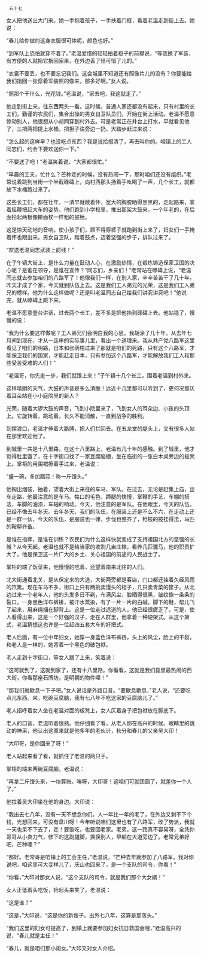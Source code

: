      五十七 

   女人把他送出大门来。她一手抱着孩子，一手扶着门框，看着老温走到街上去。她说： 

   “春儿给你做的这身衣服很可体呢，颜色也好。” 

   “到军队上恐怕就穿不着了。”老温爱惜的轻轻拍着褂子的前襟说，“等我换了军装，有方便的人就把它捎回家来，在外边丢了怪可惜了儿的。” 

   “衣裳不要丢，也不要忘记我们。这会城里不知道还有照像片儿的没有？你要能给我们捎回一张穿着军装照的像来，那多好啊。”女人说。 

   “照那个干什么，光花钱。”老温说，“家去吧，我这就走了。” 

   他走到街上来，往东西两头一看。这时候，普通人家还都没有起来，只有村里的长工们，勤谨的农民们，集合出操的男女自卫队员们，开始在街上活动。老温不愿意惊动别人，他很想从小胡同穿到村外去。可是老常正在井台上打水，早就看见他了，三把两把提上水桶，把担子往旁边一扔，大踏步赶过来说： 

   “怎么起的这样早？也没吃点东西？我是说拾掇清了，再去叫你的。咱镇上的工人同志们，约会下要欢送你一下。” 

   “不要送了吧！”老温笑着说，“大家都很忙。” 

   “早晨的工夫，忙什么？芒种走的时候，没有热闹一下，那时咱们还没有组织。”老常说着跳到当街一个半截碌碡上，向村西那头扬着手吆喝了一声，几个长工，就都放下水桶跑过来了。 

   这些长工们，都在壮年，一清早就敞着怀，宽大的胸膛晒得黑黑的，走起路来，拿着摇鞭把赶大车的姿势。他们跑到小学校里，推出那架大鼓来。一个年老的，在后面抡起两根像擀面杖一样粗的鼓棰。 

   这是惊天动地的音响。使小孩子们，顾不得穿裤子就跑到街上来了，妇女们一手掩着怀也跟出来。男女自卫队，踏着鼓点，迈着坚强的步子，排队过来了。 

   “欢送老温同志武装上前线！” 

   在子午镇大街上，是什么力量在鼓动人心，在激励热情，在锻炼铸造保家卫国的决心呢？是谁在领导，是谁在宣传？“同志们，乡亲们！”老常站在碌碡上说，“老温同志就去参加咱们的八路军了！他像我们一样，在别人家，辛辛苦苦干了几十年。昨天才成了个家，今天就到队伍上去。这是我们工人弟兄的光荣，这是我们工人弟兄的榜样。他为什么这样做呢？还是叫老温同志自己给我们讲究讲究吧！”他说完，就从碌碡上跳下来。 

   老温不愿意登台讲话，过去两个长工，差不多是把他抬到碌碡上去。他站稳了，慢慢的说： 

   “我为什么要这样做呢？工人弟兄们会明白我的心思。我胡涂了几十年，从去年七月间到现在，才从一连串的实际事儿里，看出一个道理来。我从共产党八路军这里看见了咱们的明路，日本和张荫梧过来了那就是咱们的死路，只有这个八路军，才能保卫我们的国家，才能赶走日本，只有参加这个八路军，才能解放我们工人和那些受苦受难的人们！” 

   “老温哥，你先走一步，我们就跟上来！”子午镇十几个长工，围着老温到村外来。 

   这样晴朗的天气，大鼓的声音是多么清脆！远近十几里都可以听到了，更何况那仄着耳朵站在小小庭院里的新人？ 

   光荣，随着大锣大鼓的声音，飞到小院里来了，飞到女人的耳朵边、小孩的头顶上。它旋转着，跳动着，长久不能消散，一直到战争的胜利。 

   到摆渡口，老温才伸着大胳膊，把人们拦回去。在五龙堂的堤头上，又有很多人站在那里欢迎他了。 

   到城里一共是十八里路，在这十八里路上，老温有几十年的感触。到了城里，他才觉得肚里饿了，在十字街口找了一家豆腐脑棚，坐在临街的一张白木桌旁边的板凳上。掌柜的用围裙擦着手过来，老温说： 

   “盛一碗，多加醋蒜！称一斤馒头。” 

   他掏出烟袋，抽着，望着大街上来往的车马、军队。在过去，无论是赶集上庙，出车走路，他最注意的是车马。牲口的毛色，蹄腿的快慢，掌鞭的手艺，车棚的搭法，车脚的油漆，车轴的响动。今天，他注意的是军队。在他眼里，今天的队伍，已经不像去年冬天。去年冬天，我们的队伍，在服装上还是不么不六，在走动上还是一群一伙，今天的队伍，是服装也一律，步伐也整齐了，枪枝的披挂得法，马匹的鞍鞯齐备。 

   是谁在指挥，是谁在训练？农民们为什么这样快就变成了支持祖国北方的坚强的长城？从今天起，老温也就不是给当家的收割几亩庄稼，看养几匹骡马，他的职责扩大了，他是保卫这一片广大的乡土、关心祖国的前途的人民战士了。 

   掌柜的端了饭菜来，他慢慢的吃着，还望着南来北往的人们。 

   北大街通着北关，是从保定来的大道，大街两旁都是客店，门口都还挂着久经风雨的笊篱。现在车马不多，街口上只有两挑卖馒头的柜子，几只卖青菜的筐子。从北边过来一个老年人，他的头发多日不剃，布满风尘，脸晒得很黑，皱纹像一条条的裂口。一身黑色洋布裤褂，被汗水蒸染，有了一片一片的白碱，脚下的鞋，帮儿飞了起来，用麻绳捆在脚背上。这是一位走过远道的人，他已经很疲乏了。可是，使人看得出来，这是一个好强的汉子，走在人群里，他拿着一种硬架式。从这个架式，老温猜想这也许是一位赶四五套大车的好把式。 

   老人后面，有一位中年妇女，她穿一身蓝色洋布裤褂，头上的风尘，脸上的干裂，和老人是一样的，她背着一个黑色的破包袱。 

   老人走到十字街口，等女人跟了上来，笑着说： 

   “这可就到了，这就到家了，还有十八里路。你看看，这就是我们县里最热闹的西大街，你看那座石牌坊，是明朝的物件哩！” 

   “那我们就歇息一下子吧。”女人说话是外路口音。“要歇息歇息，”老人说，“还要吃点儿东西。来，吃碗豆腐脑，我有七八年不吃这家的豆腐脑儿了。” 

   老人招呼着女人坐在老温对面的板凳上，女人仄着身子把包袱放在脚底下。 

   老人的口音，老温听着很熟。他仔细看了看，从老人那在高兴的时候、眼睛里的跳动的神采，他认出这原来就是他多年的老伙计，秋分和春儿的父亲吴大印！ 

   “大印哥，是你回来了呀！” 

   老人站起来看了看，就抓住了老温的两只手。 

   掌柜的端来两碗豆腐脑，老温说： 

   “再拿二斤馒头来，一块算账。唉呀，大印哥！这咱们可就团圆了，就差你一个人了。” 

   他拉着吴大印坐在他的身边。大印说： 

   “我出去七八年，没有一天不想念你们。人一年比一年的老了，在外边又剩不下个钱，光想回来，可没有盘川呀！今年听说咱们这里也有了八路军，改了势派，我就一天也呆不下去了，走！要饭吃，也要回老家。老弟，这一路真不容易呀，全凭你哥哥从小卖力气，修下的这副腿脚，换换别人，早躺在大道旁边了。老常兄弟好吧，芒种哩？” 

   “都好。老常哥是咱镇上的工会主任，”老温说，“芒种去年就参加了八路军。我对你说吧，咱这里可大变样儿了，庆山也回来了，是一个支队的司令，你看！” 

   “你看，”大印对那女人说，“这个支队的司令，就是我们那个大女婿！” 

   女人正低着头吃饭，抬起头来笑了。老温说： 

   “这是谁？” 

   “这是，”大印说，“这是你的新嫂子。出外七八年，这算是那落头。” 

   “我们这里的妇女可提高了，到镇上就要参加妇女抗日救国会哩，”老温高兴的说，“春儿就是主任！” 

   “春儿，就是咱们那小闺女。”大印又对女人介绍。 

